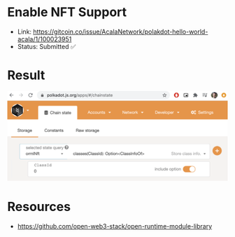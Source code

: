 # Enable NFT Support

- Link: https://gitcoin.co/issue/AcalaNetwork/polakdot-hello-world-acala/1/100023951
- Status: Submitted ✅

# Result

![orml](./orml-nft.png "orml")

# Resources

- https://github.com/open-web3-stack/open-runtime-module-library
